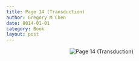 ```yaml
---
title: Page 14 (Transduction)
author: Gregory M Chen
date: 0014-01-01
category: Book
layout: post
---
```


<p style="text-align:center;"><img src="{{site.baseurl}}/assets/Graphics_v3.2/Page14_Transduction.png" alt="Page 14 (Transduction)" style="max-height: calc(100vh - 30px - 100px);"/></p>
